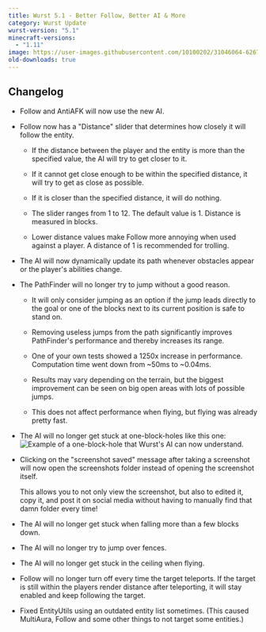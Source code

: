 ```yaml
---
title: Wurst 5.1 - Better Follow, Better AI & More
category: Wurst Update
wurst-version: "5.1"
minecraft-versions:
  - "1.11"
image: https://user-images.githubusercontent.com/10100202/31046064-6267d8cc-a5f2-11e7-9ba1-e030bae1895d.jpg
old-downloads: true
---
```

## Changelog

- Follow and AntiAFK will now use the new AI.

- Follow now has a "Distance" slider that determines how closely it will follow the entity.

  - If the distance between the player and the entity is more than the specified value, the AI will try to get closer to it.

  - If it cannot get close enough to be within the specified distance, it will try to get as close as possible.

  - If it is closer than the specified distance, it will do nothing.

  - The slider ranges from 1 to 12. The default value is 1. Distance is measured in blocks.

  - Lower distance values make Follow more annoying when used against a player. A distance of 1 is recommended for trolling.

- The AI will now dynamically update its path whenever obstacles appear or the player's abilities change.

- The PathFinder will no longer try to jump without a good reason.

  - It will only consider jumping as an option if the jump leads directly to the goal or one of the blocks next to its current position is safe to stand on.

  - Removing useless jumps from the path significantly improves PathFinder's performance and thereby increases its range.

  - One of your own tests showed a 1250x increase in performance. Computation time went down from ~50ms to ~0.04ms.

  - Results may vary depending on the terrain, but the biggest improvement can be seen on big open areas with lots of possible jumps.

  - This does not affect performance when flying, but flying was already pretty fast.

- The AI will no longer get stuck at one-block-holes like this one:  
![Example of a one-block-hole that Wurst's AI can now understand.](https://cloud.githubusercontent.com/assets/10100202/20755313/c8dde3c2-b70e-11e6-99ae-db39ce742122.jpg)

- Clicking on the "screenshot saved" message after taking a screenshot will now open the screenshots folder instead of opening the screenshot itself.

  This allows you to not only view the screenshot, but also to edited it, copy it, and post it on social media without having to manually find that damn folder every time!

- The AI will no longer get stuck when falling more than a few blocks down.

- The AI will no longer try to jump over fences.

- The AI will no longer get stuck in the ceiling when flying.

- Follow will no longer turn off every time the target teleports. If the target is still within the players render distance after teleporting, it will stay enabled and keep following the target.

- Fixed EntityUtils using an outdated entity list sometimes. (This caused MultiAura, Follow and some other things to not target some entities.)
